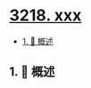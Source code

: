 # [3218. xxx](https://github.com/Tdahuyou/TNotes.leetcode/tree/main/notes/3218.%20xxx)

<!-- region:toc -->

- [1. 📝 概述](#1--概述)

<!-- endregion:toc -->

## 1. 📝 概述
